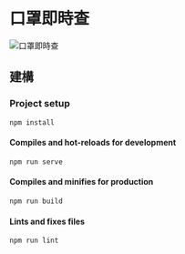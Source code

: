 # 口罩即時查

![口罩即時查](https://raw.githubusercontent.com/hannoeru/Mask-Map/master/doce/img/screenshot.png)

## 建構

### Project setup

```
npm install
```

#### Compiles and hot-reloads for development

```
npm run serve
```

#### Compiles and minifies for production

```
npm run build
```

#### Lints and fixes files

```
npm run lint
```
